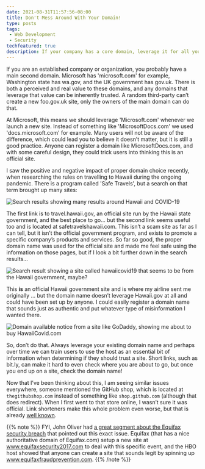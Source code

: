 ```yaml
---
date: 2021-08-31T11:57:56-08:00
title: Don't Mess Around With Your Domain!
type: posts
tags:
 - Web Development
 - Security
techfeatured: true
description: If your company has a core domain, leverage it for all your sites, instead of making new ones.
---
```


If you are an established company or organization, you probably have a main second domain. Microsoft has 'microsoft.com' for example, Washington state has wa.gov, and the UK government has gov.uk. There is both a perceived and real value to these domains, and any domains that leverage that value can be inherently trusted. A random third-party can’t create a new foo.gov.uk site, only the owners of the main domain can do that.

At Microsoft, this means we should leverage 'Microsoft.com' whenever we launch a new site. Instead of something like 'MicrosoftDocs.com' we used 'docs.microsoft.com' for example. Many users will not be aware of the difference, which could lead you to believe it doesn’t matter, but it is still a good practice. Anyone can register a domain like MicrosoftDocs.com, and with some careful design, they could trick users into thinking this is an official site.

I saw the positive and negative impact of proper domain choice recently, when researching the rules on travelling to Hawaii during the ongoing pandemic. There is a program called 'Safe Travels', but a search on that term brought up many sites:

![Search results showing many results around Hawaii and COVID-19](/images/domains/FullSearchResults.png)

The first link is to travel.hawaii.gov, an official site run by the Hawaii state government, and the best place to go… but the second link seems useful too and is located at safetravelshawaii.com. This isn’t a scam site as far as I can tell, but it isn’t the official government program, and exists to promote a specific company’s products and services. So far so good, the proper domain name was used for the official site and made me feel safe using the information on those pages, but if I look a bit further down in the search results… 

![Search result showing a site called hawaiicovid19 that seems to be from the Hawaii government, maybe?](/images/domains/SearchResult.png)

This **is** an official Hawaii government site and is where my airline sent me originally … but the domain name doesn’t leverage Hawaii.gov at all and could have been set up by anyone. I could easily register a domain name that sounds just as authentic and put whatever type of misinformation I wanted there.

![Domain available notice from a site like GoDaddy, showing me about to buy HawaiiCovid.com](/images/domains/HawaiiCovid.png)

So, don’t do that. Always leverage your existing domain name and perhaps over time we can train users to use the host as an essential bit of information when determining if they should trust a site. Short links, such as bit.ly, can make it hard to even check where you are about to go, but once you end up on a site, check the domain name!

Now that I’ve been thinking about this, I am seeing similar issues everywhere, someone mentioned the GitHub shop, which is located at `thegithubshop.com` instead of something like `shop.github.com` (although that does redirect). When I first went to that store online, I wasn’t sure it was official. Link shorteners make this whole problem even worse, but that is already [well known](https://safecomputing.umich.edu/be-aware/phishing-and-suspicious-email/shortened-url-security).

{{% note %}}
FYI, John Oliver had [a great segment about the Equifax security breach](https://www.youtube.com/watch?v=mPjgRKW_Jmk) that pointed out this exact issue. Equifax (that has a nice authoritative domain of Equifax.com) setup a new site at www.equifaxsecurity2017.com to deal with this specific event, and the HBO host showed that anyone can create a site that sounds legit by spinning up www.equifaxfraudprevention.com.
{{% /note %}}

